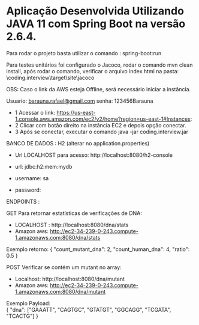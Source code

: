 # Aplicação Desenvolvida Utilizando JAVA 11 com Spring Boot na versão 2.6.4.

Para rodar o projeto basta utilizar o comando : spring-boot:run

Para testes unitários foi configurado o Jacoco, rodar o comando mvn clean install, após rodar o comando, verificar o arquivo index.html na
pasta: \coding.interview\target\site\jacoco

OBS: Caso o link da AWS esteja Offline, será necessário iniciar a instância.

Usuario: barauna.rafael@gmail.com
senha: 123456Barauna

- 1 Acessar o link: https://us-east-1.console.aws.amazon.com/ec2/v2/home?region=us-east-1#Instances:
- 2 Clicar com botão direito na instância EC2 e depois opção conectar.
- 3 Após se conectar, executar o comando java -jar coding.interview.jar

BANCO DE DADOS : H2 (alterar no application.properties) 

   - Url LOCALHOST para acesso: http://localhost:8080/h2-console  
  
   - url: jdbc:h2:mem:mydb
   - username: sa
   - password:
   


ENDPOINTS :

GET Para retornar estatísticas de verificações de DNA:

  - LOCALHOST : http://localhost:8080/dna/stats
  - Amazon aws: http://ec2-34-239-0-243.compute-1.amazonaws.com:8080/dna/stats

Exemplo retorno:
   {
     "count_mutant_dna": 2,
     "count_human_dna": 4,
     "ratio": 0.5
   }

POST Verificar se contém um mutant no array:

  - Localhost:  http://localhost:8080/dna/mutant 
  - Amazon aws: http://ec2-34-239-0-243.compute-1.amazonaws.com:8080/dna/mutant

Exemplo Payload:  
  {
    "dna": ["GAAATT", "CAGTGC", "GTATGT", "GGCAGG", "TCGATA", "TCACTG"]
  }



